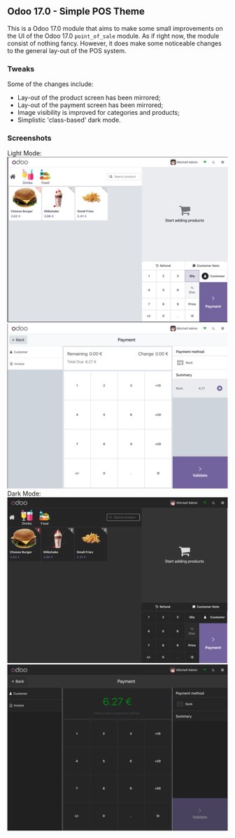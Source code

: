 ## Odoo 17.0 - Simple POS Theme
This is a Odoo 17.0 module that aims to make some small improvements on the
UI of the Odoo 17.0 `point_of_sale` module. As if right now, the module consist
of nothing fancy. However, it does make some noticeable changes to the general lay-out
of the POS system. 

### Tweaks
Some of the changes include:
- Lay-out of the product screen has been mirrored;
- Lay-out of the payment screen has been mirrored;
- Image visibility is improved for categories and products;
- Simplistic 'class-based' dark mode.

### Screenshots
Light Mode:
![Light Mode Product Screen](repository_assets/light-mode-product-screen.png)
![Light Mode Payment Screen](repository_assets/light-mode-payment-screen.png)
Dark Mode:
![Dark Mode Product Screen](repository_assets/dark-mode-product-screen.png)
![Dark Mode Payment Screen](repository_assets/dark-mode-payment-screen.png)